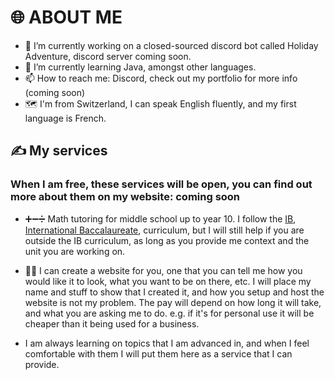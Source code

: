 # 🌐 ABOUT ME 

- 🔭 I’m currently working on a closed-sourced discord bot called Holiday Adventure, discord server coming soon.
- 🌱 I’m currently learning Java, amongst other languages.
- 📫 How to reach me: Discord, check out my portfolio for more info (coming soon)
- 🗺 I'm from Switzerland, I can speak English fluently, and my first language is French.
  

## ✍ My services
### When I am free, these services will be open, you can find out more about them on my website: coming soon
- ➕➖➗ Math tutoring for middle school up to year 10. I follow the [IB](https://www.ibo.org/en/), [International Baccalaureate](https://www.ibo.org/en/), curriculum, but I will still help if you are outside the IB curriculum, as long as you provide me context and the unit you are working on.

- 👩‍💻 I can create a website for you, one that you can tell me how you would like it to look, what you want to be on there, etc. I will place my name and stuff to show that I created it, and how you setup and host the website is not my problem. The pay will depend on how long it will take, and what you are asking me to do. e.g. if it's for personal use it will be cheaper than it being used for a business. 

- I am always learning on topics that I am advanced in, and when I feel comfortable with them I will put them here as a service that I can provide.
